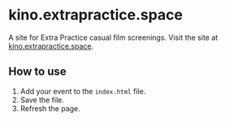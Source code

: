 # kino.extrapractice.space

A site for Extra Practice casual film screenings. Visit the site at [kino.extrapractice.space](https://kino.extrapractice.space).

## How to use

1. Add your event to the `index.html` file.
2. Save the file.
3. Refresh the page.
